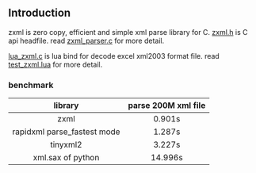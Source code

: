 ## Introduction
zxml is zero copy, efficient and simple xml parse library for C. [zxml.h](https://github.com/lvzixun/zxml/blob/master/zxml.h) is C api headfile. read [zxml_parser.c](https://github.com/lvzixun/zxml/blob/master/zxml_parser.h) for more detail.

[lua_zxml.c](https://github.com/lvzixun/zxml/blob/master/lua_zxml.c) is lua bind for decode excel xml2003 format file. read [test_zxml.lua](https://github.com/lvzixun/zxml/blob/master/test_zxml.lua) for more detail.

### benchmark

| library | parse 200M xml file |
|:-------:|:--------------------:|
| zxml | 0.901s |
| rapidxml parse_fastest mode | 1.287s |
| tinyxml2 | 3.227s |
| xml.sax of python | 14.996s |
